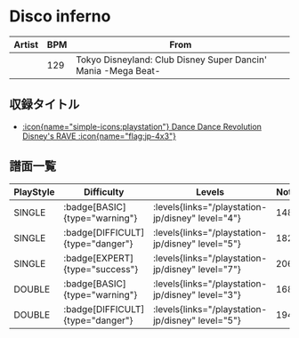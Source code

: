 # Disco inferno

|Artist|BPM|From|
|------|---|----|
||129|Tokyo Disneyland: Club Disney Super Dancin' Mania -Mega Beat-|

## 収録タイトル

- [:icon{name="simple-icons:playstation"} Dance Dance Revolution Disney's RAVE :icon{name="flag:jp-4x3"}](/playstation-jp/disney)

## 譜面一覧

|PlayStyle|Difficulty|Levels|Notes|Movie|
|---------|----------|------|-----|-----|
|SINGLE| :badge[BASIC]{type="warning"}| :levels{links="/playstation-jp/disney" level="4"}|148/0||
|SINGLE| :badge[DIFFICULT]{type="danger"}| :levels{links="/playstation-jp/disney" level="5"}|182/0||
|SINGLE| :badge[EXPERT]{type="success"}| :levels{links="/playstation-jp/disney" level="7"}|206/0||
|DOUBLE| :badge[BASIC]{type="warning"}| :levels{links="/playstation-jp/disney" level="3"}|168/0||
|DOUBLE| :badge[DIFFICULT]{type="danger"}| :levels{links="/playstation-jp/disney" level="5"}|194/0||
